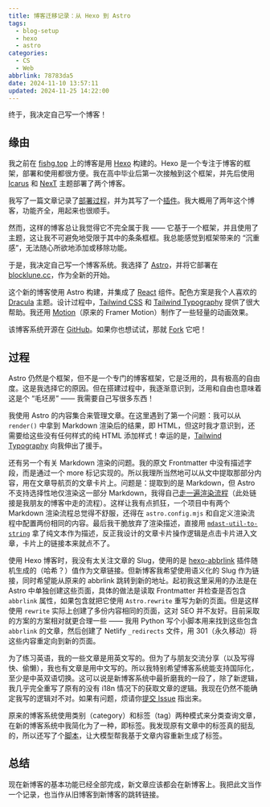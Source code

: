```yaml
---
title: 博客迁移记录：从 Hexo 到 Astro
tags:
  - blog-setup
  - hexo
  - astro
categories:
  - CS
  - Web
abbrlink: 78783da5
date: 2024-11-10 13:57:11
updated: 2024-11-25 14:22:00
---
```


终于，我决定自己写一个博客！

<!--more-->

## 缘由

我之前在 [fishg.top](https://fishg.top) 上的博客是用 [Hexo](https://hexo.io/) 构建的。Hexo 是一个专注于博客的框架，部署和使用都很方便。我在高中毕业后第一次接触到这个框架，并先后使用 [Icarus](https://ppoffice.github.io/hexo-theme-icarus/) 和 [NexT](https://theme-next.js.org/) 主题部署了两个博客。

我写了一篇文章记录了[部署过程](/zh/posts/set-up-a-blog-with-hexo/)，并为其写了一个[插件](https://github.com/BlockLune/hexo-blockquote2note)。我大概用了两年这个博客，功能齐全，用起来也很顺手。

然而，这样的博客总让我觉得它不完全属于我 —— 它基于一个框架，并且使用了主题，这让我不可避免地受限于其中的条条框框。我总能感觉到框架带来的 “沉重感”，无法随心所欲地添加或移除功能。

于是，我决定自己写一个博客系统。我选择了 [Astro](https://astro.build)，并将它部署在 [blocklune.cc](https://blocklune.cc)，作为全新的开始。

这个新的博客使用 Astro 构建，并集成了 [React](https://react.dev/) 组件。配色方案是我个人喜欢的 [Dracula](https://draculatheme.com/) 主题。设计过程中，[Tailwind CSS](https://tailwindcss.com/) 和 [Tailwind Typography](https://github.com/tailwindlabs/tailwindcss-typography) 提供了很大帮助。我还用 [Motion](https://motion.dev/)（原来的 Framer Motion）制作了一些轻量的动画效果。

该博客系统开源在 [GitHub](https://github.com/blocklune/astro-dracula-blog)。如果你也想试试，那就 [Fork](https://github.com/BlockLune/astro-dracula-blog/fork) 它吧！

## 过程

Astro 仍然是个框架，但不是一个专门的博客框架，它是泛用的，具有极高的自由度。这是我选择它的原因。但在搭建过程中，我逐渐意识到，泛用和自由也意味着这是个 “毛坯房” —— 我需要自己写很多东西！

我使用 Astro 的内容集合来管理文章。在这里遇到了第一个问题：我可以从 `render()` 中拿到 Markdown 渲染后的结果，即 HTML，但这时我才意识到，还需要给这些没有任何样式的纯 HTML 添加样式！幸运的是，[Tailwind Typography](https://github.com/tailwindlabs/tailwindcss-typography) 向我伸出了援手。

还有另一个有关 Markdown 渲染的问题。我的原文 Frontmatter 中没有描述字段，而是通过一个 more 标记实现的。所以我理所当然地可以从文中提取那部分内容，用在文章导航页的文章卡片上。问题是：提取到的是 Markdown，但 Astro 不支持选择性地仅渲染这一部分 Markdown，我得自己[走一遍渲染流程](https://github.com/yy4382/yfi.moe/blob/149ff03d084a72b212c4629730f356377d702d45/app/blog/src/utils/markdown.ts#L59)（此处链接是我朋友的博客中走的流程）。这样让我有点抓狂，一个项目中有两个 Markdown 渲染流程总觉得不舒服，还得在 `astro.config.mjs` 和自定义渲染流程中配置两份相同的内容。最后我干脆放弃了渲染描述，直接用 [`mdast-util-to-string`](https://www.npmjs.com/package/mdast-util-to-string) 拿了纯文本作为描述，反正我设计的文章卡片操作逻辑是点击卡片进入文章，卡片上的链接本来就点不了。

使用 Hexo 博客时，我没有太关注文章的 Slug，使用的是 [hexo-abbrlink](https://github.com/ohroy/hexo-abbrlink) 插件随机生成的（哈希？）值作为文章链接。但新博客我希望使用语义化的 Slug 作为链接，同时希望能从原来的 abbrlink 跳转到新的地址。起初我这里采用的办法是在 Astro 中单独创建这些页面，具体的做法是读取 Frontmatter 并检查是否包含 `abbrlink` 属性，如果包含就把它使用 `Astro.rewrite` 重写为新的页面。但是这样使用 `rewrite` 实际上创建了多份内容相同的页面，这对 SEO 并不友好。目前采取的方案的方案相对就更合理一些 —— 我用 Python 写个小脚本用来找到这些包含 `abbrlink` 的文章，然后创建了 Netlify `_redirects` 文件，用 301（永久移动）将这些内容重定向到新的页面。

为了练习英语，我的一些文章是用英文写的。但为了与朋友交流分享（以及写得快、偷懒），我也有文章是用中文写的。所以我特别希望博客系统能支持国际化，至少是中英双语切换。这可以说是新博客系统中最折磨我的一段了，除了新逻辑，我几乎完全重写了原有的没有 i18n 情况下的获取文章的逻辑。我现在仍然不能确定我写的逻辑对不对。如果有问题，烦请你[提交 Issue](https://github.com/BlockLune/astro-dracula-blog/issues/new) 指出来。

原来的博客系统使用类别（category）和标签（tag）两种模式来分类查询文章，在新的博客系统中我简化为了一种，即标签。我发现原有文章中的标签真的挺乱的，所以还写了个[脚本](https://github.com/BlockLune/markdown-posts-utilities/blob/main/tagenerator.py)，让大模型帮我基于文章内容重新生成了标签。

## 总结

现在新博客的基本功能已经全部完成，新文章应该都会在新博客上。我把此文当作一个记录，也当作从旧博客到新博客的跳转链接。
